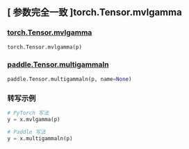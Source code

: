 ## [ 参数完全一致 ]torch.Tensor.mvlgamma

### [torch.Tensor.mvlgamma](https://pytorch.org/docs/stable/generated/torch.Tensor.mvlgamma.html#torch-tensor-mvlgamma)

```python
torch.Tensor.mvlgamma(p)
```

### [paddle.Tensor.multigammaln](https://github.com/PaddlePaddle/Paddle/blob/be090bd0bc9ac7a8595296c316b3a6ed3dc60ba6/python/paddle/tensor/math.py#L5099)

```python
paddle.Tensor.multigammaln(p, name=None)
```

### 转写示例

```python
# PyTorch 写法
y = x.mvlgamma(p)

# Paddle 写法
y = x.multigammaln(p)
```
